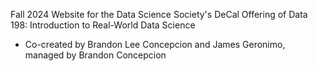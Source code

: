 Fall 2024 Website for the Data Science Society's DeCal Offering of Data 198: Introduction to Real-World Data Science
* Co-created by Brandon Lee Concepcion and James Geronimo, managed by Brandon Concepcion
